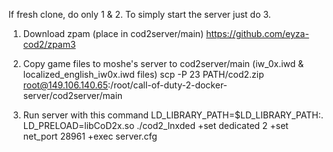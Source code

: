If fresh clone, do only 1 & 2. To simply start the server just do 3.

1) Download zpam (place in cod2server/main)
https://github.com/eyza-cod2/zpam3

2) Copy game files to moshe's server to cod2server/main (iw_0x.iwd & localized_english_iw0x.iwd files)
scp -P 23 PATH/cod2.zip root@149.106.140.65:/root/call-of-duty-2-docker-server/cod2server/main

3) Run server with this command
LD_LIBRARY_PATH=$LD_LIBRARY_PATH:. LD_PRELOAD=libCoD2x.so ./cod2_lnxded +set dedicated 2 +set net_port 28961 +exec server.cfg


